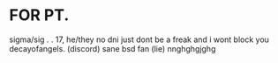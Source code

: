  # FOR PT.
sigma/sig . . 17, he/they
no dni just dont be a freak and i wont block you
decayofangels. (discord)
sane bsd fan (lie)
nnghghgjghg

